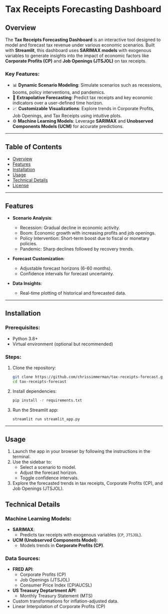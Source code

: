 
# Tax Receipts Forecasting Dashboard

## **Overview**
The **Tax Receipts Forecasting Dashboard** is an interactive tool designed to model and forecast tax revenue under various economic scenarios. Built with **Streamlit**, this dashboard uses **SARIMAX models** with exogenous variables to generate insights into the impact of economic factors like **Corporate Profits (CP)** and **Job Openings (JTSJOL)** on tax receipts.

### Key Features:
- 📊 **Dynamic Scenario Modeling**: Simulate scenarios such as recessions, booms, policy interventions, and pandemics.
- 🔮 **Extrapolative Forecasting**: Predict tax receipts and key economic indicators over a user-defined time horizon.
- 📈 **Customizable Visualizations**: Explore trends in Corporate Profits, Job Openings, and Tax Receipts using intuitive plots.
- ⚙️ **Machine Learning Models**: Leverage **SARIMAX** and **Unobserved Components Models (UCM)** for accurate predictions.

---

## **Table of Contents**
- [Overview](#overview)
- [Features](#features)
- [Installation](#installation)
- [Usage](#usage)
- [Technical Details](#technical-details)
- [License](#license)

---

## **Features**
- **Scenario Analysis**:
  - Recession: Gradual decline in economic activity.
  - Boom: Economic growth with increasing profits and job openings.
  - Policy Intervention: Short-term boost due to fiscal or monetary policies.
  - Pandemic: Sharp declines followed by recovery trends.

- **Forecast Customization**:
  - Adjustable forecast horizons (6-60 months).
  - Confidence intervals for forecast uncertainty.

- **Data Insights**:
  - Real-time plotting of historical and forecasted data.

---

## **Installation**
### Prerequisites:
- Python 3.8+
- Virtual environment (optional but recommended)

### Steps:
1. Clone the repository:
   ```bash
   git clone https://github.com/chrissimmerman/tax-receipts-forecast.git
   cd tax-receipts-forecast
   ```

2. Install dependencies:
   ```bash
   pip install -r requirements.txt
   ```

3. Run the Streamlit app:
   ```bash
   streamlit run streamlit_app.py
   ```

---

## **Usage**
1. Launch the app in your browser by following the instructions in the terminal.
2. Use the sidebar to:
   - Select a scenario to model.
   - Adjust the forecast horizon.
   - Toggle confidence intervals.
3. Explore the forecasted trends in tax receipts, Corporate Profits (CP), and Job Openings (JTSJOL).

## **Technical Details**
### Machine Learning Models:
- **SARIMAX**:
  - Predicts tax receipts with exogenous variables (`CP`, `JTSJOL`).
- **UCM (Unobserved Components Model)**:
  - Models trends in **Corporate Profits (CP)**.

### Data Sources:
- **FRED API**:
  - Corporate Profits (CP)
  - Job Openings (JTSJOL)
  - Consumer Price Index (CPIAUCSL)
- **US Treasury Deptartment API**:
  - Monthly Treasury Statement (MTS)
- Custom transformations for inflation-adjusted data.
- Linear Interpolation of Corporate Profits (CP)